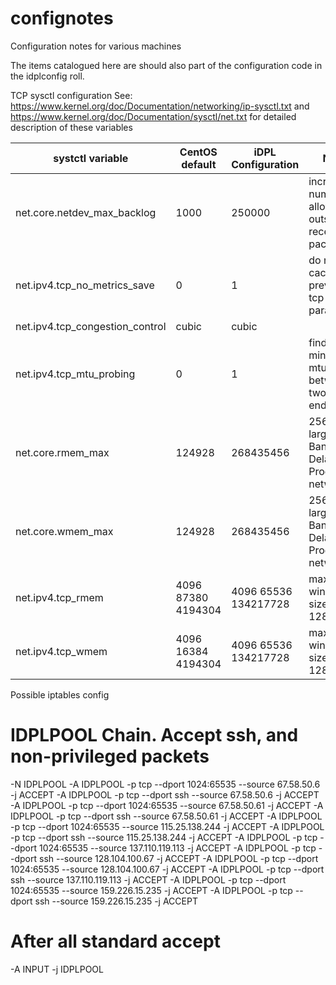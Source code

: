 confignotes
===========

Configuration notes for various machines

The items catalogued here are should also part of the configuration code in the idplconfig roll.

TCP sysctl configuration
See: https://www.kernel.org/doc/Documentation/networking/ip-sysctl.txt  and
https://www.kernel.org/doc/Documentation/sysctl/net.txt 
for detailed description of these variables

| systctl variable | CentOS default |  iDPL Configuration |   Notes
|------------------|----------------|---------------------| ------- | 
net.core.netdev_max_backlog | 1000 | 250000 |  increase number of allowed outstanding receive packets |
net.ipv4.tcp_no_metrics_save| 0 | 1 | do not cache previous tcp parameters |
net.ipv4.tcp_congestion_control| cubic | cubic |
net.ipv4.tcp_mtu_probing | 0 | 1 |  find minimum mtu between two endpoints | 
net.core.rmem_max| 124928 | 268435456 |  256MB for large Bandwidth-Delay-Product networks |
net.core.wmem_max| 124928 | 268435456 |  256MB for large Bandwidth-Delay-Product networks |
net.ipv4.tcp_rmem| 4096 87380 4194304 |4096 65536 134217728 | max TCP window size to 128MB |
net.ipv4.tcp_wmem| 4096 16384 4194304|4096 65536 134217728 |  max TCP window size to 128MB |

Possible iptables config
# IDPLPOOL Chain. Accept ssh, and non-privileged packets
-N IDPLPOOL
-A IDPLPOOL -p tcp --dport 1024:65535 --source 67.58.50.6 -j ACCEPT
-A IDPLPOOL -p tcp --dport ssh --source 67.58.50.6 -j ACCEPT
-A IDPLPOOL -p tcp --dport 1024:65535 --source 67.58.50.61 -j ACCEPT
-A IDPLPOOL -p tcp --dport ssh --source 67.58.50.61 -j ACCEPT
-A IDPLPOOL -p tcp --dport 1024:65535 --source 115.25.138.244 -j ACCEPT
-A IDPLPOOL -p tcp --dport ssh --source 115.25.138.244 -j ACCEPT
-A IDPLPOOL -p tcp --dport 1024:65535 --source 137.110.119.113 -j ACCEPT
-A IDPLPOOL -p tcp --dport ssh --source 128.104.100.67 -j ACCEPT
-A IDPLPOOL -p tcp --dport 1024:65535 --source 128.104.100.67 -j ACCEPT
-A IDPLPOOL -p tcp --dport ssh --source 137.110.119.113 -j ACCEPT
-A IDPLPOOL -p tcp --dport 1024:65535 --source 159.226.15.235 -j ACCEPT
-A IDPLPOOL -p tcp --dport ssh --source 159.226.15.235 -j ACCEPT

# After all standard accept
-A INPUT -j IDPLPOOL

